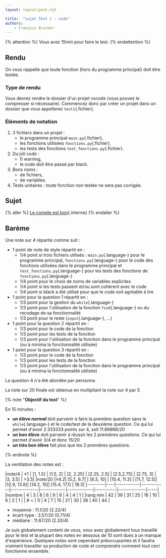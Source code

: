 ```yaml
---
layout: layout/post.njk

title:  "sujet Test 1 : code"
authors:
    - François Brucker
---
```


{% attention %}
Vous avez 15min pour faire le test.
{% endattention %}

## Rendu

On vous rappelle que toute fonction (hors du programme principal) doit être testée.

### Type de rendu

Vous devrez rendre le dossier d'un projet vscode (vous pouvez le compresser si nécessaire). Commencez donc par créer un projet dans un dossier que vous appellerez `test1`{.fichier}.

### Éléments de notation

1. 3 fichiers dans un projet :
    - le programme principal `main.py`{.fichier},
    - les fonctions utilisées `fonctions.py`{.fichier},
    - les tests des fonctions `test_fonctions.py`{.fichier}.
2. Du joli code :
    - 0 warning,
    - le code doit être passé par black.
3. Bons noms :
    - de fichiers,
    - de variables.
4. Tests unitaires : toute fonction non testée ne sera pas corrigée.

## Sujet

{% aller %}
[Le compte est bon](/cours/coder-et-développer/projet-codes/#compte-caractere){.interne}
{% endaller %}

## Barème

Une note sur 4 répartie comme suit :

- 1 point de note de style répartit en :
  - 1/4 point si trois fichiers utilisés : `main.py`{.language-} pour le programme principal, `fonctions.py`{.language-} pour le code des fonctions utilisées dans le programme principal et `test_fonctions.py`{.language-} pour les tests des fonctions de `fonctions.py`{.language-}
  - 1/4 point pour le choix de noms de variables explicites
  - 1/4 point si les tests passent et/ou sont cohérent avec le code
  - 1/4 point si black a été utilisé pour que le code soit agréable à lire
- 1 point pour la question 1 répartit en :
  - 1/3 point pour la gestion du `while`{.language-}
  - 1/3 point pour l'utilisation de la fonction `find`{.language-} ou du recodage de sa fonctionnalité
  - 1/3 point pour le reste (`input`{.language-}, ...)
- 1 point pour la question 2 répartit en :
  - 1/3 point pour le code de la fonction
  - 1/3 point pour les tests de la fonction
  - 1/3 point pour l'utilisation de la fonction dans le programme principal (ou à minima la fonctionnalité utilisée)
- 1 point pour la question 3 répartit en :
  - 1/3 point pour le code de la fonction
  - 1/3 point pour les tests de la fonction
  - 1/3 point pour l'utilisation de la fonction dans le programme principal (ou à minima la fonctionnalité utilisée)

La question 4 n'a été abordée par personne.

La note sur $20$ finale est obtenue en multipliant la note sur 4 par $5$

{% note "**Objectif du test**" %}

En 15 minutes :

- **un élève *normal*** doit parvenir à faire la première question sans le `while`{.language-} et le code/test de la deuxième question. Ce qui lui permet d'avoir 2.333333 points sur 4, soit 11.66666/20
- **un bon élève** doit parvenir à réussir les 2 premières questions. Ce qui lui permet d'avoir 3/4 et donc 15/20
- **un très bon élève** fait plus que les 2 premières questions.

{% endnote %}

La ventilation des notes est :

|note/4   | ≤1 | ]1, 1.5]   | ]1.5, 2]   | ]2, 2.25]    | ]2.25, 2.5] | ]2.5,2.75]  | ]2.75, 3] | ]3, 3.5]     | >3.5|
|note/20  |≤4.2| [5.2, 6.7] | [8.3, 10]  | [10.4, 11.3] | [11.7, 12.5]| [12.9, 13.8]| [14.2, 15]| [15.4, 17.1] | 18.3|
|---------|----|------------|------------|--------------|-------------|-------------|-----------|--------------|-----|
|nombre   | 4  |  3         |  8         |  6           |  9          | 6           | 4         |  4           |  1  |
|rang min | 42 | 39         | 31         | 25           | 16          | 10          | 6         |  2           |  1  |
| # <     |  0 |  4         |  7         | 15           | 21          | 30          | 36        | 40           |  44 |

- moyenne : 11.1/20 (2.22/4)
- écart-type : 3.57/20 (0.71/4)
- médiane : 11.67/20 (2.33/4)

Je suis globalement content de vous, vous avez globalement tous travaillé pour le test et la plupart des notes en dessous de 10 sont dues à un manque d'expérience. Quelques notes sont cependant préoccupantes et il faudra vraiment travailler sa production de code et comprendre comment tout ceci fonctionne ensemble.